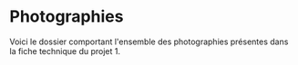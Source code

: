 # Photographies 

Voici le dossier comportant l'ensemble des photographies présentes dans la fiche technique du projet 1. 
